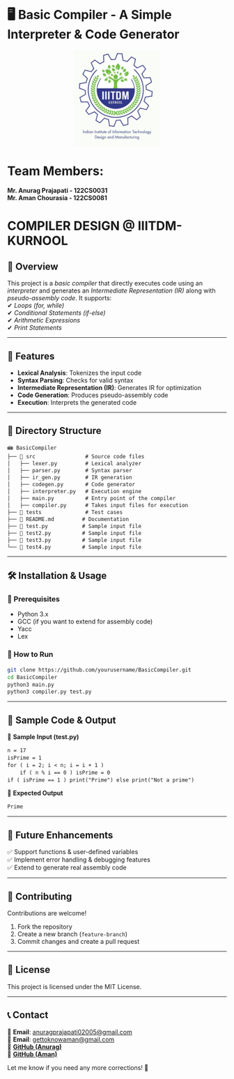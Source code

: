 # 🖥 Basic Compiler - A Simple Interpreter & Code Generator  

<p align="center">
  <img src="image-1.png" width="200">
</p>

# Team Members:
**Mr. Anurag Prajapati - 122CS0031**  
**Mr. Aman Chourasia - 122CS0081**  

# COMPILER DESIGN @ IIITDM-KURNOOL  

## 📌 Overview  
This project is a *basic compiler* that directly executes code using an *interpreter* and generates an *Intermediate Representation (IR)* along with *pseudo-assembly code*. It supports:  
✔ *Loops (for, while)*  
✔ *Conditional Statements (if-else)*  
✔ *Arithmetic Expressions*  
✔ *Print Statements*  

---

## 🚀 Features  
- **Lexical Analysis**: Tokenizes the input code  
- **Syntax Parsing**: Checks for valid syntax  
- **Intermediate Representation (IR)**: Generates IR for optimization  
- **Code Generation**: Produces pseudo-assembly code  
- **Execution**: Interprets the generated code  

---

## 📂 Directory Structure  
```
📾 BasicCompiler  
├── 📂 src                # Source code files  
│   ├── lexer.py         # Lexical analyzer  
│   ├── parser.py        # Syntax parser  
│   ├── ir_gen.py        # IR generation  
│   ├── codegen.py       # Code generator  
│   ├── interpreter.py   # Execution engine  
│   ├── main.py          # Entry point of the compiler  
│   ├── compiler.py      # Takes input files for execution  
├── 📂 tests              # Test cases  
├── 📝 README.md         # Documentation  
├── 📝 test.py           # Sample input file  
├── 📝 test2.py          # Sample input file  
├── 📝 test3.py          # Sample input file  
└── 📝 test4.py          # Sample input file  
```

---

## 🛠 Installation & Usage  
### 🔹 Prerequisites  
- Python 3.x  
- GCC (if you want to extend for assembly code)  
- Yacc  
- Lex  

### 🔹 How to Run  
```bash
git clone https://github.com/yourusername/BasicCompiler.git
cd BasicCompiler
python3 main.py 
python3 compiler.py test.py
```

---

## 📝 Sample Code & Output  
🔹 **Sample Input (test.py)**  
```txt
n = 17
isPrime = 1
for ( i = 2; i < n; i = i + 1 ) 
    if ( n % i == 0 ) isPrime = 0
if ( isPrime == 1 ) print("Prime") else print("Not a prime")
```

🔹 **Expected Output**  
```txt
Prime
```

---

## 🎯 Future Enhancements  
✅ Support functions & user-defined variables  
✅ Implement error handling & debugging features  
✅ Extend to generate real assembly code  

---

## 🤝 Contributing  
Contributions are welcome!  

1. Fork the repository  
2. Create a new branch (`feature-branch`)  
3. Commit changes and create a pull request  

---

## 📝 License  
This project is licensed under the MIT License.  

---

## 📞 Contact  
📧 **Email**: anuragprajapati02005@gmail.com  
📧 **Email**: gettoknowaman@gmail.com  
🔗 [**GitHub (Anurag)**](https://github.com/Anurag915/Compiler)  
🔗 [**GitHub (Aman)**](https://github.com/AMAN-22byte/Compiler)  

Let me know if you need any more corrections! 🚀